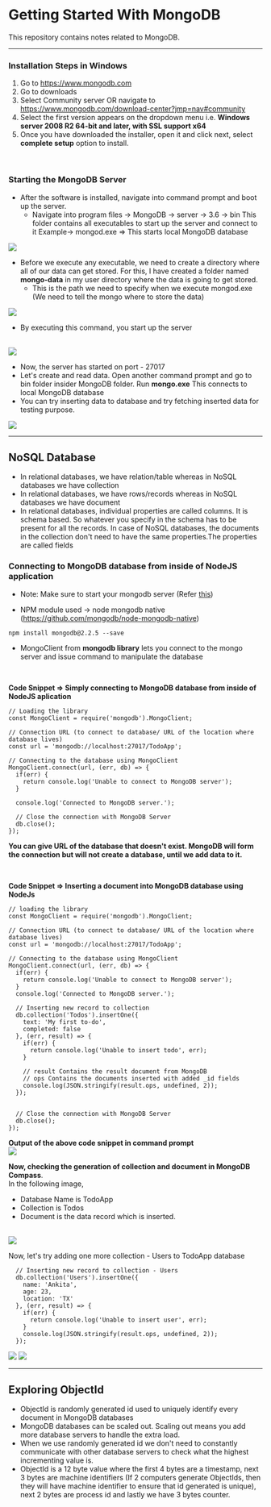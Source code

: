 # Getting Started With MongoDB
This repository contains notes related to MongoDB.
<hr>

### Installation Steps in Windows

1. Go to https://www.mongodb.com
2. Go to downloads
3. Select Community server OR navigate to https://www.mongodb.com/download-center?jmp=nav#community
4. Select the first version appears on the dropdown menu i.e. **Windows server 2008 R2 64-bit and later, with SSL support x64**
5. Once you have downloaded the installer, open it and click next, select **complete setup** option to install.

<br>

### Starting the MongoDB Server

- After the software is installed, navigate into command prompt and boot up the server. 
  - Navigate into program files -> MongoDB -> server -> 3.6 -> bin
    This folder contains all executables to start up the server and connect to it
    Example-> mongod.exe => This starts local MongoDB database
    
<img src = "https://github.com/patilankita79/GettingStartedWithMongoDB/blob/master/Screenshots/Exploring%20bin%20folder.png">

- Before we execute any executable, we need to create a directory where all of our data can get stored. For this, I have created a folder  named **mongo-data** in my user directory where the data is going to get stored. 
  - This is the path we need to specify when we execute mongod.exe (We need to tell the mongo where to store the data)

<img src = "https://github.com/patilankita79/GettingStartedWithMongoDB/blob/master/Screenshots/Command%20to%20start%20%20server.png" >

- By executing this command, you start up the server
<br>
<img src ="https://github.com/patilankita79/GettingStartedWithMongoDB/blob/master/Screenshots/Server%20has%20started.png">

- Now, the server has started on port - 27017
- Let's create and read data. Open another command prompt and go to bin folder insider MongoDB folder. Run **mongo.exe** This connects to local MongoDB database
- You can try inserting data to database and try fetching inserted data for testing purpose.

<img src = "https://github.com/patilankita79/GettingStartedWithMongoDB/blob/master/Screenshots/mongo.exe.png">

<hr>

## NoSQL Database

- In relational databases, we have relation/table whereas in NoSQL databases we have collection
- In relational databases, we have rows/records whereas in NoSQL databases we have document
- In relational databases, individual properties are called columns. It is schema based. So whatever you specify in the schema has to be present for all the records. In case of NoSQL databases, the documents in the collection don't need to have the same properties.The properties are called fields


### Connecting to MongoDB database from inside of NodeJS application

- Note: Make sure to start your mongodb server (Refer <a href = "">this</a>)

- NPM module used -> node mongodb native (https://github.com/mongodb/node-mongodb-native)

```
npm install mongodb@2.2.5 --save
```
- MongoClient from **mongodb library** lets you connect to the mongo server and issue command to manipulate the database
<br>

**Code Snippet => Simply connecting to MongoDB database from inside of NodeJS aplication**

```
// Loading the library
const MongoClient = require('mongodb').MongoClient;

// Connection URL (to connect to database/ URL of the location where database lives)
const url = 'mongodb://localhost:27017/TodoApp';

// Connecting to the database using MongoClient
MongoClient.connect(url, (err, db) => {
  if(err) {
    return console.log('Unable to connect to MongoDB server');
  }

  console.log('Connected to MongoDB server.');

  // Close the connection with MongoDB Server
  db.close();
});

```

**You can give URL of the database that doesn't exist. MongoDB will form the connection but will not create a database, until we add data to it.**

<br>

**Code Snippet => Inserting a document into MongoDB database using NodeJs**
<br>
```
// loading the library
const MongoClient = require('mongodb').MongoClient;

// Connection URL (to connect to database/ URL of the location where database lives)
const url = 'mongodb://localhost:27017/TodoApp';

// Connecting to the database using MongoClient
MongoClient.connect(url, (err, db) => {
  if(err) {
    return console.log('Unable to connect to MongoDB server');
  }
  console.log('Connected to MongoDB server.');

  // Inserting new record to collection
  db.collection('Todos').insertOne({
    text: 'My first to-do',
    completed: false
  }, (err, result) => {
    if(err) {
      return console.log('Unable to insert todo', err);
    }

    // result Contains the result document from MongoDB
    // ops Contains the documents inserted with added _id fields
    console.log(JSON.stringify(result.ops, undefined, 2));
  });


  // Close the connection with MongoDB Server
  db.close();
});

```

**Output of the above code snippet in command prompt**
<br>
<img src = "https://github.com/patilankita79/GettingStartedWithMongoDB/blob/master/Screenshots/Inserting%20a%20document%20in%20MongoDB%20database.png">
<br>

**Now, checking the generation of collection and document in MongoDB Compass**. <br>
In the following image, 
- Database Name is TodoApp
- Collection is Todos
- Document is the data record which is inserted.
<br>
<img src = "https://github.com/patilankita79/GettingStartedWithMongoDB/blob/master/Screenshots/Document%20entry%20in%20the%20database.png">

<br>

Now, let's try adding one more collection - Users to TodoApp database

```
  // Inserting new record to collection - Users
  db.collection('Users').insertOne({
    name: 'Ankita',
    age: 23,
    location: 'TX'
  }, (err, result) => {
    if(err) {
      return console.log('Unable to insert user', err);
    }
    console.log(JSON.stringify(result.ops, undefined, 2));
  });
```

<img src = "https://github.com/patilankita79/GettingStartedWithMongoDB/blob/master/Screenshots/Inserting%20Users%20collection.png">
<img src = "https://github.com/patilankita79/GettingStartedWithMongoDB/blob/master/Screenshots/UserCollection.jpg">
<br>
<hr>

## Exploring ObjectId

- ObjectId is randomly generated id used to uniquely identify every document in MongoDB databases
- MongoDB databases can be scaled out. Scaling out means you add more database servers to handle the extra load.
- When we use randomly generated id we don't need to constantly communicate with other database servers to check what the highest incrementing value is.
- ObjectId is a 12 byte value where the first 4 bytes are a timestamp, next 3 bytes are machine identifiers (If 2 computers generate ObjectIds, then they will have machine identifier to ensure that id generated is unique), next 2 bytes are process id and lastly we have 3 bytes counter.
